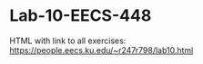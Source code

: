 # Lab-10-EECS-448

HTML with link to all exercises: https://people.eecs.ku.edu/~r247r798/lab10.html
